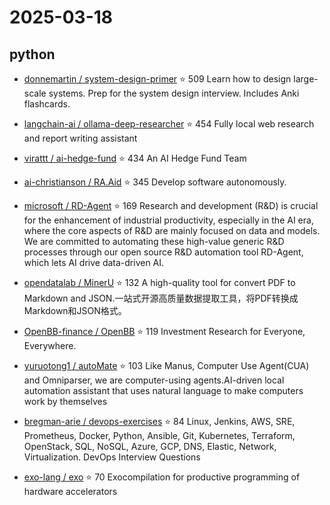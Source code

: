 # 2025-03-18

## python

* [donnemartin / system-design-primer](https://github.com/donnemartin/system-design-primer) ⭐ 509
  Learn how to design large-scale systems. Prep for the system design interview. Includes Anki flashcards.

* [langchain-ai / ollama-deep-researcher](https://github.com/langchain-ai/ollama-deep-researcher) ⭐ 454
  Fully local web research and report writing assistant

* [virattt / ai-hedge-fund](https://github.com/virattt/ai-hedge-fund) ⭐ 434
  An AI Hedge Fund Team

* [ai-christianson / RA.Aid](https://github.com/ai-christianson/RA.Aid) ⭐ 345
  Develop software autonomously.

* [microsoft / RD-Agent](https://github.com/microsoft/RD-Agent) ⭐ 169
  Research and development (R&D) is crucial for the enhancement of industrial productivity, especially in the AI era, where the core aspects of R&D are mainly focused on data and models. We are committed to automating these high-value generic R&D processes through our open source R&D automation tool RD-Agent, which lets AI drive data-driven AI.

* [opendatalab / MinerU](https://github.com/opendatalab/MinerU) ⭐ 132
  A high-quality tool for convert PDF to Markdown and JSON.一站式开源高质量数据提取工具，将PDF转换成Markdown和JSON格式。

* [OpenBB-finance / OpenBB](https://github.com/OpenBB-finance/OpenBB) ⭐ 119
  Investment Research for Everyone, Everywhere.

* [yuruotong1 / autoMate](https://github.com/yuruotong1/autoMate) ⭐ 103
  Like Manus, Computer Use Agent(CUA) and Omniparser, we are computer-using agents.AI-driven local automation assistant that uses natural language to make computers work by themselves

* [bregman-arie / devops-exercises](https://github.com/bregman-arie/devops-exercises) ⭐ 84
  Linux, Jenkins, AWS, SRE, Prometheus, Docker, Python, Ansible, Git, Kubernetes, Terraform, OpenStack, SQL, NoSQL, Azure, GCP, DNS, Elastic, Network, Virtualization. DevOps Interview Questions

* [exo-lang / exo](https://github.com/exo-lang/exo) ⭐ 70
  Exocompilation for productive programming of hardware accelerators

